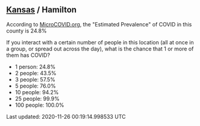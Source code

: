 
## [Kansas](/united-states/kansas) / Hamilton

According to [MicroCOVID.org](http://microcovid.org),
the "Estimated Prevalence" of COVID in this county is 24.8%

If you interact with a certain number of people in this location
(all at once in a group, or spread out across the day), what is the chance that
1 or more of them has COVID?

- 1 person: 24.8%
- 2 people: 43.5%
- 3 people: 57.5%
- 5 people: 76.0%
- 10 people: 94.2%
- 25 people: 99.9%
- 100 people: 100.0%

Last updated: 2020-11-26 00:19:14.998533 UTC
